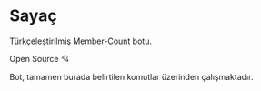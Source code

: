 # Sayaç
Türkçeleştirilmiş Member-Count botu.


Open Source 💘


Bot, tamamen burada belirtilen komutlar üzerinden çalışmaktadır. 

